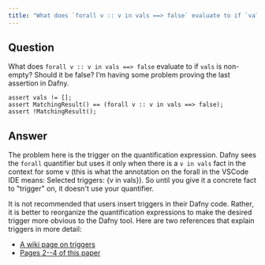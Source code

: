 ```yaml
---
title: "What does `forall v :: v in vals ==> false` evaluate to if `vals` is non-empty?"
---
```


## Question

What does `forall v :: v in vals ==> false` evaluate to if `vals` is non-empty?
Should it be false? I’m having some problem proving the last assertion in Dafny.

```dafny
assert vals != [];
assert MatchingResult() == (forall v :: v in vals ==> false);
assert !MatchingResult();
```

## Answer

The problem here is the trigger on the quantification expression.
Dafny sees the `forall` quantifier but uses it only when there is a `v in vals` fact in the context for some v (this is what the annotation on the forall in the VSCode IDE means: Selected triggers: {v in vals}).  So until you give it a concrete fact to "trigger" on, it doesn't use your quantifier.

It is not recommended that users insert triggers in their Dafny code. Rather, it is better to reorganize the 
quantification expressions to make the desired trigger more obvious to the Dafny tool.
Here are two references that explain triggers in more detail:
- [A wiki page on triggers](https://github.com/dafny-lang/dafny/wiki/FAQ#how-does-dafny-handle-quantifiers-ive-heard-about-triggers-what-are-those)
- [Pages 2--4 of this paper](https://pit-claudel.fr/clement/papers/dafny-trigger-selection-CAV16.pdf)
